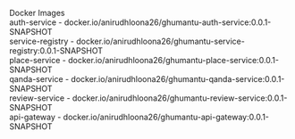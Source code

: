Docker Images  
auth-service - docker.io/anirudhloona26/ghumantu-auth-service:0.0.1-SNAPSHOT  
service-registry - docker.io/anirudhloona26/ghumantu-service-registry:0.0.1-SNAPSHOT  
place-service - docker.io/anirudhloona26/ghumantu-place-service:0.0.1-SNAPSHOT  
qanda-service - docker.io/anirudhloona26/ghumantu-qanda-service:0.0.1-SNAPSHOT  
review-service - docker.io/anirudhloona26/ghumantu-review-service:0.0.1-SNAPSHOT  
api-gateway - docker.io/anirudhloona26/ghumantu-api-gateway:0.0.1-SNAPSHOT  
